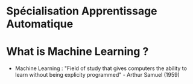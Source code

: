 # Spécialisation Apprentissage Automatique

# What is Machine Learning ?

- Machine Learning : "Field of study that gives computers the ability to learn without being explicity programmed" - Arthur Samuel (1959)
 





